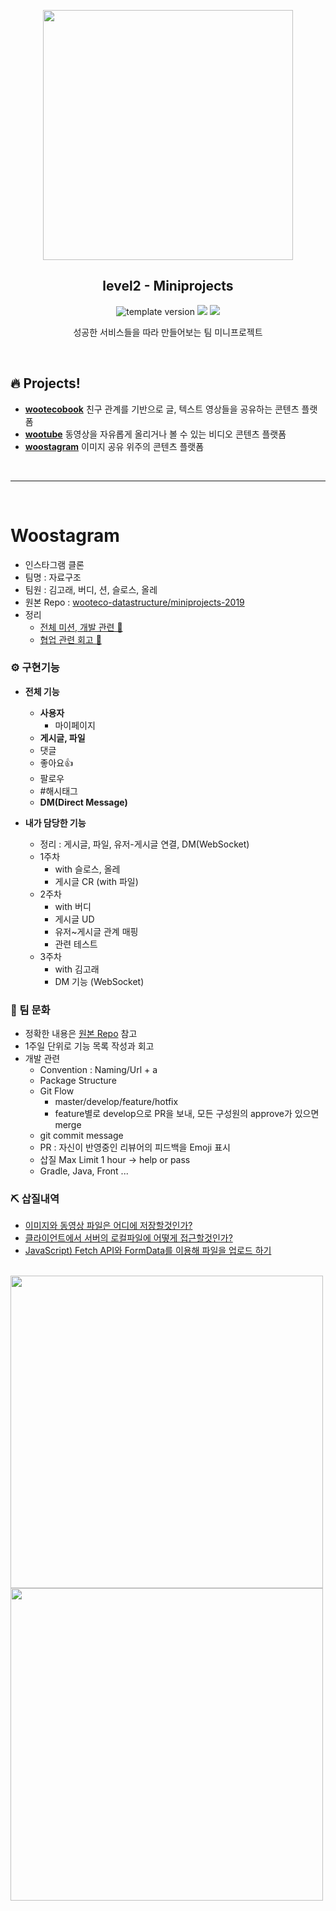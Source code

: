 <p align="middle" >
  <img width="400px;" src="https://user-images.githubusercontent.com/50367798/62032415-8f0be900-b224-11e9-977d-131a9a27edac.png"/>
</p>
<h2 align="middle">level2 - Miniprojects</h2>
<p align="middle">
  <img src="https://img.shields.io/badge/version-0.0.1-blue?style=flat-square" alt="template version"/>
<img src="https://img.shields.io/badge/language-html-blue.svg?style=flat-square"/>
<a href="https://github.com/daybrush/moveable/blob/master/LICENSE" target="_blank">
  <img src="https://img.shields.io/github/license/daybrush/moveable.svg?style=flat-square&label=license&color=08CE5D"/>
  </a>
</p>
<p align="middle">성공한 서비스들을 따라 만들어보는 팀 미니프로젝트</p>

<br>

## 🔥 Projects!

- [**wootecobook**](https://woowacourse.github.io/miniprojects/wootecobook) 친구 관계를 기반으로 글, 텍스트 영상들을 공유하는 콘텐츠 플랫폼
- [**wootube**](https://woowacourse.github.io/miniprojects/wootube) 동영상을 자유롭게 올리거나 볼 수 있는 비디오 콘텐츠 플랫폼
- [**woostagram**](https://woowacourse.github.io/miniprojects/woostagram) 이미지 공유 위주의 콘텐츠 플랫폼

<br>

---

<br>

# Woostagram

- 인스타그램 클론
- 팀명 : 자료구조
- 팀원 : 김고래, 버디, 션, 슬로스, 올레
- 원본 Repo : [wooteco-datastructure/miniprojects-2019](https://github.com/wooteco-datastructure/miniprojects-2019)
- 정리
  - [전체 미션, 개발 관련 📝](https://os94.tistory.com/166)
  - [협업 관련 회고 📝](https://os94.tistory.com/173)

### ⚙ 구현기능

- **전체 기능**
  - **사용자**
    - 마이페이지
  - **게시글, 파일**
  - 댓글
  - 좋아요👍
  - 팔로우
  - #해시태그
  - **DM(Direct Message)**

- **내가 담당한 기능**
  - 정리 : 게시글, 파일, 유저-게시글 연결, DM(WebSocket)
  - 1주차
    - with 슬로스, 올레
    - 게시글 CR (with 파일)
  - 2주차
    - with 버디
    - 게시글 UD
    - 유저~게시글 관계 매핑
    - 관련 테스트
  - 3주차
    - with 김고래
    - DM 기능 (WebSocket)

### 👬 팀 문화

- 정확한 내용은 [원본 Repo](https://github.com/wooteco-datastructure/miniprojects-2019/wiki) 참고
- 1주일 단위로 기능 목록 작성과 회고
- 개발 관련
  - Convention : Naming/Url + a
  - Package Structure
  - Git Flow
    - master/develop/feature/hotfix
    - feature별로 develop으로 PR을 보내, 모든 구성원의 approve가 있으면 merge
  - git commit message
  - PR : 자신이 반영중인 리뷰어의 피드백을 Emoji 표시
  - 삽질 Max Limit 1 hour -> help or pass
  - Gradle, Java, Front ...

### ⛏ 삽질내역

- [이미지와 동영상 파일은 어디에 저장할것인가?](https://os94.tistory.com/161)
- [클라이언트에서 서버의 로컬파일에 어떻게 접근할것인가?](https://os94.tistory.com/162)
- [JavaScript) Fetch API와 FormData를 이용해 파일을 업로드 하기](https://os94.tistory.com/125)

<br>

<img src="https://i.imgur.com/H0pLslv.png" width="500" height="500">
<img src="https://i.imgur.com/pZONJhF.png" width="500" height="500">
